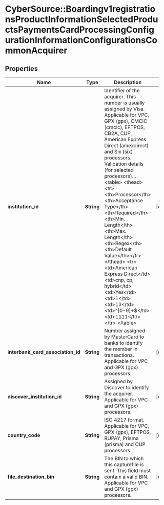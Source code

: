 # CyberSource::Boardingv1registrationsProductInformationSelectedProductsPaymentsCardProcessingConfigurationInformationConfigurationsCommonAcquirer

## Properties
Name | Type | Description | Notes
------------ | ------------- | ------------- | -------------
**institution_id** | **String** | Identifier of the acquirer. This number is usually assigned by Visa. Applicable for VPC, GPX (gpx), CMCIC (cmcic), EFTPOS, CB2A, CUP, American Express Direct (amexdirect) and Six (six) processors.  Validation details (for selected processors)...  &lt;table&gt; &lt;thead&gt;&lt;tr&gt;&lt;th&gt;Processor&lt;/th&gt;&lt;th&gt;Acceptance Type&lt;/th&gt;&lt;th&gt;Required&lt;/th&gt;&lt;th&gt;Min. Length&lt;/th&gt;&lt;th&gt;Max. Length&lt;/th&gt;&lt;th&gt;Regex&lt;/th&gt;&lt;th&gt;Default Value&lt;/th&gt;&lt;/tr&gt;&lt;/thead&gt; &lt;tr&gt;&lt;td&gt;American Express Direct&lt;/td&gt;&lt;td&gt;cnp, cp, hybrid&lt;/td&gt;&lt;td&gt;Yes&lt;/td&gt;&lt;td&gt;1&lt;/td&gt;&lt;td&gt;13&lt;/td&gt;&lt;td&gt;^[0-9]+$&lt;/td&gt;&lt;td&gt;1111&lt;/td&gt;&lt;/tr&gt; &lt;/table&gt;  | [optional] 
**interbank_card_association_id** | **String** | Number assigned by MasterCard to banks to identify the member in transactions. Applicable for VPC and GPX (gpx) processors. | [optional] 
**discover_institution_id** | **String** | Assigned by Discover to identify the acquirer. Applicable for VPC and GPX (gpx) processors. | [optional] 
**country_code** | **String** | ISO 4217 format. Applicable for VPC, GPX (gpx), EFTPOS, RUPAY, Prisma (prisma) and CUP processors. | [optional] 
**file_destination_bin** | **String** | The BIN to which this capturefile is sent. This field must contain a valid BIN. Applicable for VPC and GPX (gpx) processors. | [optional] 


